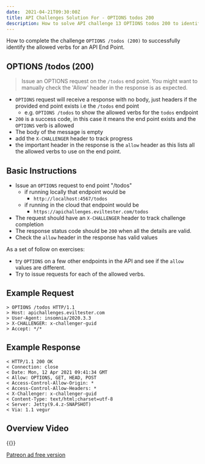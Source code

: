 ```yaml
---
date:  2021-04-21T09:30:00Z
title: API Challenges Solution For - OPTIONS todos 200
description: How to solve API challenge 13 OPTIONS todos 200 to identify the allowed verbs for an API End Point.
---
```


How to complete the challenge `OPTIONS /todos (200)` to successfully identify the allowed verbs for an API End Point.

## OPTIONS /todos (200)

> Issue an OPTIONS request on the `/todos` end point. You might want to manually check the 'Allow' header in the response is as expected.

- `OPTIONS` request will receive a response with no body, just headers if the provided end point exists i.e the `/todos` end point
    - e.g. `OPTIONS /todos` to show the allowed verbs for the `todos` endpoint
- `200` is a success code, in this case it means the end point exists and the `OPTIONS` verb is allowed
- The body of the message is empty
- add the `X-CHALLENGER` header to track progress
- the important header in the response is the `allow` header as this lists all the allowed verbs to use on the end point.


## Basic Instructions

- Issue an `OPTIONS` request to end point "/todos"
    - if running locally that endpoint would be
        - `http://localhost:4567/todos`
    - if running in the cloud that endpoint would be
        - `https://apichallenges.eviltester.com/todos`
- The request should have an `X-CHALLENGER` header to track challenge completion
- The response status code should be `200` when all the details are valid.
- Check the `allow` header in the response has valid values

As a set of follow on exercises:

- try `OPTIONS` on a few other endpoints in the API and see if the `allow` values are different.
- Try to issue requests for each of the allowed verbs.


## Example Request

~~~~~~~~
> OPTIONS /todos HTTP/1.1
> Host: apichallenges.eviltester.com
> User-Agent: insomnia/2020.3.3
> X-CHALLENGER: x-challenger-guid
> Accept: */*
~~~~~~~~

## Example Response

~~~~~~~~
< HTTP/1.1 200 OK
< Connection: close
< Date: Mon, 12 Apr 2021 09:41:34 GMT
< Allow: OPTIONS, GET, HEAD, POST
< Access-Control-Allow-Origin: *
< Access-Control-Allow-Headers: *
< X-Challenger: x-challenger-guid
< Content-Type: text/html;charset=utf-8
< Server: Jetty(9.4.z-SNAPSHOT)
< Via: 1.1 vegur
~~~~~~~~

## Overview Video

{{<youtube-embed key="Ld5h1TSnXWA">}}

[Patreon ad free version](https://www.patreon.com/posts/50387322)



